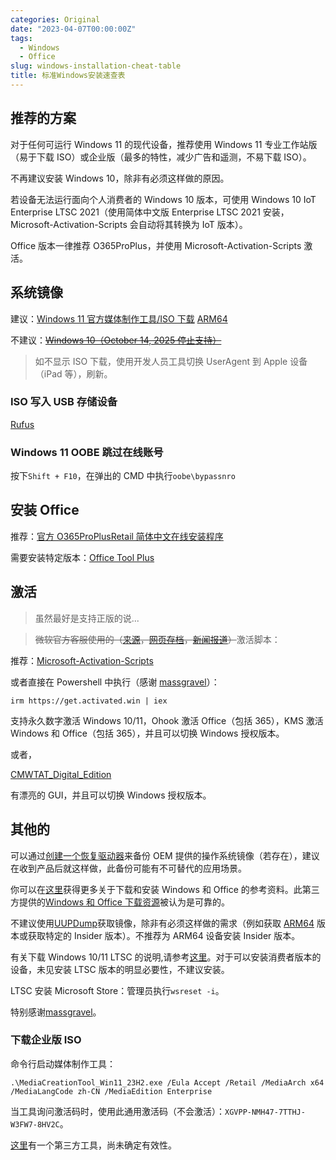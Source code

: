 ```yaml
---
categories: Original
date: "2023-04-07T00:00:00Z"
tags:
  - Windows
  - Office
slug: windows-installation-cheat-table
title: 标准Windows安装速查表
---
```


## 推荐的方案

对于任何可运行 Windows 11 的现代设备，推荐使用 Windows 11 专业工作站版（易于下载 ISO）或企业版（最多的特性，减少广告和遥测，不易下载 ISO）。

不再建议安装 Windows 10，除非有必须这样做的原因。

若设备无法运行面向个人消费者的 Windows 10 版本，可使用 Windows 10 IoT Enterprise LTSC 2021（使用简体中文版 Enterprise LTSC 2021 安装，Microsoft-Activation-Scripts 会自动将其转换为 IoT 版本）。

Office 版本一律推荐 O365ProPlus，并使用 Microsoft-Activation-Scripts 激活。

## 系统镜像

建议：[Windows 11 官方媒体制作工具/ISO 下载](https://www.microsoft.com/zh-cn/software-download/windows11) [ARM64](https://www.microsoft.com/zh-cn/software-download/windows11arm64)

不建议：~~[Windows 10（October 14, 2025 停止支持）](https://www.microsoft.com/zh-cn/software-download/windows10)~~

> 如不显示 ISO 下载，使用开发人员工具切换 UserAgent 到 Apple 设备（iPad 等），刷新。

### ISO 写入 USB 存储设备

[Rufus](https://rufus.ie/zh/)

### Windows 11 OOBE 跳过在线账号

按下`Shift + F10`，在弹出的 CMD 中执行`oobe\bypassnro`

## 安装 Office

推荐：[官方 O365ProPlusRetail 简体中文在线安装程序](https://c2rsetup.officeapps.live.com/c2r/download.aspx?ProductreleaseID=O365ProPlusRetail&platform=x64&language=zh-cn&version=O16GA)

<!--
https://massgrave.dev/office_c2r_links.html#Chinese_[zh-cn] 认为，此链接为
https://c2rsetup.officeapps.live.com/c2r/download.aspx?ProductreleaseID=O365ProPlusRetail&platform=x64&language=zh-cn&version=O16GA
-->

需要安装特定版本：[Office Tool Plus](https://otp.landian.vip/zh-cn/)

## 激活

> 虽然最好是支持正版的说...

> ~~微软官方客服使用的（[来源](https://twitter.com/TCNOco/status/1634620446002774018)，[网页存档](https://archive.is/kThLf)，[新闻报道](https://www.bleepingcomputer.com/news/security/microsoft-support-cracks-windows-for-customer-after-activation-fails/)）~~激活脚本：

推荐：[Microsoft-Activation-Scripts](https://github.com/massgravel/Microsoft-Activation-Scripts)

或者直接在 Powershell 中执行（感谢 [massgravel](https://massgrave.dev/)）：

```pwsh
irm https://get.activated.win | iex
```

支持永久数字激活 Windows 10/11，Ohook 激活 Office（包括 365），KMS 激活 Windows 和 Office（包括 365），并且可以切换 Windows 授权版本。

或者，

[CMWTAT_Digital_Edition](https://github.com/TGSAN/CMWTAT_Digital_Edition)

有漂亮的 GUI，并且可以切换 Windows 授权版本。

## 其他的

可以通过[创建一个恢复驱动器](https://support.microsoft.com/zh-cn/windows/%E5%88%9B%E5%BB%BA%E4%B8%80%E4%B8%AA%E6%81%A2%E5%A4%8D%E9%A9%B1%E5%8A%A8%E5%99%A8-abb4691b-5324-6d4a-8766-73fab304c246)来备份 OEM 提供的操作系统镜像（若存在），建议在收到产品后就这样做，此备份可能有不可替代的应用场景。

你可以在[这里](https://massgrave.dev/)获得更多关于下载和安装 Windows 和 Office 的参考资料。此第三方提供的[Windows 和 Office 下载资源](https://massgrave.dev/genuine-installation-media)被认为是可靠的。

不建议使用[UUPDump](https://uupdump.net/)获取镜像，除非有必须这样做的需求（例如获取 [ARM64](https://massgrave.dev/windows_arm_links) 版本或获取特定的 Insider 版本）。不推荐为 ARM64 设备安装 Insider 版本。

有关下载 Windows 10/11 LTSC 的说明,请参考[这里](https://massgrave.dev/windows_ltsc_links)。对于可以安装消费者版本的设备，未见安装 LTSC 版本的明显必要性，不建议安装。

LTSC 安装 Microsoft Store：管理员执行`wsreset -i`。

特别感谢[massgravel](https://github.com/massgravel)。

### 下载企业版 ISO

命令行启动媒体制作工具：

```shell
.\MediaCreationTool_Win11_23H2.exe /Eula Accept /Retail /MediaArch x64 /MediaLangCode zh-CN /MediaEdition Enterprise
```

当工具询问激活码时，使用此通用激活码（不会激活）：`XGVPP-NMH47-7TTHJ-W3FW7-8HV2C`。

[这里](https://github.com/AveYo/MediaCreationTool.bat)有一个第三方工具，尚未确定有效性。
